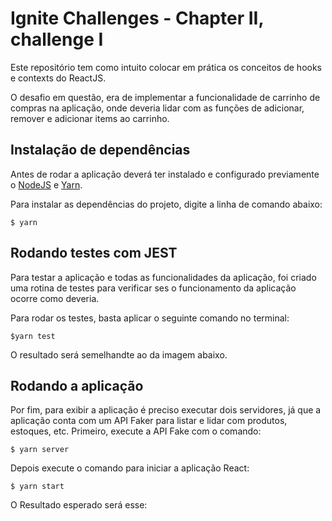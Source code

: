 # **Ignite Challenges - Chapter II, challenge I**

Este repositório tem como intuito colocar em prática os conceitos de hooks e contexts do ReactJS.

O desafio em questão, era de implementar a funcionalidade de carrinho de compras na aplicação, onde deveria lidar com as funções de adicionar, remover e adicionar items ao carrinho.

## Instalação de dependências

Antes de rodar a aplicação deverá ter instalado e configurado previamente o <a href="https://nodejs.org/en/">NodeJS</a> e <a href="https://yarnpkg.com/">Yarn</a>. 

Para instalar as dependências do projeto, digite a linha de comando abaixo:

`$ yarn`

## Rodando testes com JEST

Para testar a aplicação e todas as funcionalidades da aplicação, foi criado uma rotina de testes para verificar ses o funcionamento da aplicação ocorre como deveria.

Para rodar os testes, basta aplicar o seguinte comando no terminal:

`$yarn test`

O resultado será semelhandte ao da imagem abaixo.



## Rodando a aplicação

Por fim, para exibir a aplicação é preciso executar dois servidores, já que a aplicação conta com um API Faker para listar e lidar com produtos, estoques, etc. Primeiro, execute a API Fake com o comando:

`$ yarn server`

Depois execute o comando para iniciar a aplicação React:

`$ yarn start`

O Resultado esperado será esse:

